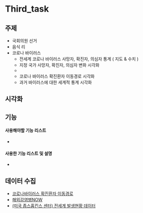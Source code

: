 # Third_task


## 주제
  - 국회의원 선거 
  - 음식 리
  - 코로나 바이러스
    - 전세계 코로나 바이러스 사망자, 확진자, 의심자 통계 ( 지도 & 수치 )
    - 지정 국가 사망자, 확진자, 의심자 변화 시각화
    - 
    - 코로나 바이러스 확진환자 이동경로 시각화
    - 과거 바이러스에 대한 세계적 통계 시각화
  
## 시각화

## 기능

#### 사용해야할 기능 리스트
  - 
#### 사용한 기능 리스트 및 설명
  - 

## 데이터 수집
  - [코로나바이러스 확진환자 이동경로](http://ncov.mohw.go.kr/bdBoardList.do?brdId=1&brdGubun=12&dataGubun=&ncvContSeq=&contSeq=&board_id=&gubun=)
  - [해외감염병NOW](http://www.xn--now-po7lf48dlsm0ya109f.kr/infect/occurrence_list.do)
  - [(미국 좁스홉킨스 센터) 전세계 발생현황 데이터](https://gisanddata.maps.arcgis.com/apps/opsdashboard/index.html#/bda7594740fd40299423467b48e9ecf6)
